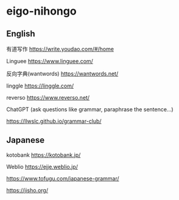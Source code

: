 # eigo-nihongo

## English 

有道写作 https://write.youdao.com/#/home

Linguee https://www.linguee.com/

反向字典(wantwords) https://wantwords.net/

linggle https://linggle.com/

reverso https://www.reverso.net/

ChatGPT (ask questions like grammar, paraphrase the sentence...)

https://llwslc.github.io/grammar-club/

## Japanese 

kotobank https://kotobank.jp/

Weblio https://ejje.weblio.jp/

https://www.tofugu.com/japanese-grammar/

https://jisho.org/
